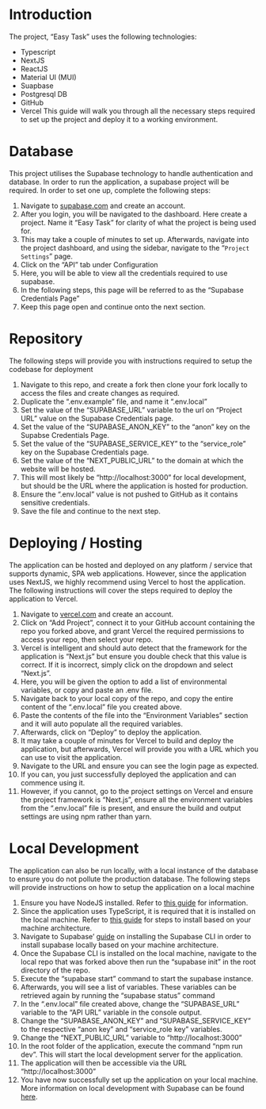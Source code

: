# Introduction

The project, “Easy Task” uses the following technologies:

- Typescript
- NextJS
- ReactJS
- Material UI (MUI)
- Suapbase
- Postgresql DB
- GitHub
- Vercel
  This guide will walk you through all the necessary steps required to set up the project and deploy it to a working
  environment.

# Database

This project utilises the Supabase technology to handle authentication and database. In order to run the application, a
supabase project will be required. In order to set one up, complete the following steps:

1. Navigate to [supabase.com](https://supabase.com/) and create an account.
2. After you login, you will be navigated to the dashboard. Here create a project. Name it “Easy Task” for clarity of
   what the project is being used for.
3. This may take a couple of minutes to set up. Afterwards, navigate into the project dashboard, and using the sidebar,
   navigate to the “`Project Settings`” page.
4. Click on the “API” tab under Configuration
5. Here, you will be able to view all the credentials required to use supabase.
6. In the following steps, this page will be referred to as the “Supabase Credentials Page”
7. Keep this page open and continue onto the next section.

# Repository

The following steps will provide you with instructions required to setup the codebase for deployment

1. Navigate to this repo, and create a fork then clone your fork locally to access the files and create changes as
   required.
2. Duplicate the “.env.example” file, and name it “.env.local”
3. Set the value of the “SUPABASE_URL” variable to the url on “Project URL” value on the Supabase Credentials page.
4. Set the value of the “SUPABASE_ANON_KEY” to the “anon” key on the Supabse Credentials Page.
5. Set the value of the “SUPABASE_SERVICE_KEY” to the “service_role” key on the Supabase Credentials page.
6. Set the value of the “NEXT_PUBLIC_URL” to the domain at which the website will be hosted.
7. This will most likely be “http://localhost:3000” for local development, but should be the URL where the application
   is hosted for production.
8. Ensure the “.env.local” value is not pushed to GitHub as it contains sensitive credentials.
9. Save the file and continue to the next step.

# Deploying / Hosting

The application can be hosted and deployed on any platform / service that supports dynamic, SPA web applications.
However, since the application uses NextJS, we highly recommend using Vercel to host the application. The following
instructions will cover the steps required to deploy the application to Vercel.

1. Navigate to [vercel.com](https://vercel.com/) and create an account.
2. Click on “Add Project”, connect it to your GitHub account containing the repo you forked above, and grant Vercel the
   required permissions to access your repo, then select your repo.
3. Vercel is intelligent and should auto detect that the framework for the application is “Next.js” but ensure you
   double check that this value is correct. If it is incorrect, simply click on the dropdown and select “Next.js”.
4. Here, you will be given the option to add a list of environmental variables, or copy and paste an .env file.
5. Navigate back to your local copy of the repo, and copy the entire content of the “.env.local” file you created above.
6. Paste the contents of the file into the “Environment Variables” section and it will auto populate all the required
   variables.
7. Afterwards, click on “Deploy” to deploy the application.
8. It may take a couple of minutes for Vercel to build and deploy the application, but afterwards, Vercel will provide
   you with a URL which you can use to visit the application.
9. Navigate to the URL and ensure you can see the login page as expected.
10. If you can, you just successfully deployed the application and can commence using it.
11. However, if you cannot, go to the project settings on Vercel and ensure the project framework is “Next.js”, ensure
    all the environment variables from the “.env.local” file is present, and ensure the build and output settings are
    using npm rather than yarn.

# Local Development

The application can also be run locally, with a local instance of the database to ensure you do not pollute the
production database. The following steps will provide instructions on how to setup the application on a local machine

1. Ensure you have NodeJS installed. Refer to [this guide](https://nodejs.org/en/download/package-manager/current) for
   information.
2. Since the application uses TypeScript, it is required that it is installed on the local machine. Refer
   to [this guide](https://www.typescriptlang.org/download/) for steps to install based on your machine architecture.
3. Navigate to Supabase’ [guide](https://www.typescriptlang.org/download/) on installing the Supabase CLI in order to
   install supabase locally based on your machine architecture.
4. Once the Supabase CLI is installed on the local machine, navigate to the local repo that was forked above then run
   the “supabase init” in the root directory of the repo.
5. Execute the “supabase start” command to start the supabase instance.
6. Afterwards, you will see a list of variables. These variables can be retrieved again by running the “supabase status”
   command
7. In the “.env.local” file created above, change the “SUPABASE_URL” variable to the “API URL” variable in the console
   output.
8. Change the “SUPABASE_ANON_KEY” and “SUPABASE_SERVICE_KEY” to the respective “anon key” and “service_role key”
   variables.
9. Change the “NEXT_PUBLIC_URL” variable to “http://localhost:3000”
10. In the root folder of the application, execute the command “npm run dev”. This will start the local development
    server for the application.
11. The application will then be accessible via the URL “http://localhost:3000”
12. You have now successfully set up the application on your local machine. More information on local development with
    Supabase can be found [here](https://www.typescriptlang.org/download/).